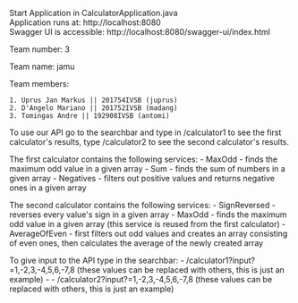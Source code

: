 Start Application in CalculatorApplication.java  
Application runs at: http://localhost:8080  
Swagger UI is accessible: http://localhost:8080/swagger-ui/index.html   

Team number: 3                                           
                                                          
Team name: jamu                                          
                                                          
Team members:                                            
                                                          
    1. Üprus Jan Markus || 201754IVSB (juprus)           
    2. D'Angelo Mariano || 201752IVSB (madang)           
    3. Tomingas Andre || 192908IVSB (antomi)                                           


To use our API go to the searchbar and type in /calculator1 to see the first calculator's results, type /calculator2 to see the second calculator's results.

The first calculator contains the following services:
    - MaxOdd - finds the maximum odd value in a given array
    - Sum - finds the sum of numbers in a given array
    - Negatives - filters out positive values and returns negative ones in a given array

The second calculator contains the following services: 
    - SignReversed - reverses every value's sign in a given array
    - MaxOdd - finds the maximum odd value in a given array (this service is reused from the first calculator)
    - AverageOfEven - first filters out odd values and creates an array consisting of even ones, then calculates the average of the newly created array

To give input to the API type in the searchbar:
    - /calculator1?input?=1,-2,3,-4,5,6,-7,8 (these values can be replaced with others, this is just an example)
    - - /calculator2?input?=1,-2,3,-4,5,6,-7,8 (these values can be replaced with others, this is just an example)


